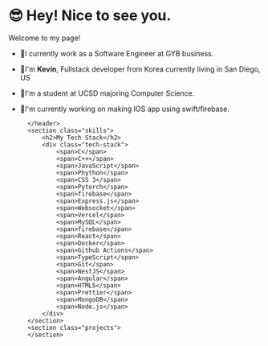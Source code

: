 # 😎 Hey! Nice to see you.
Welcome to my page! 
- 👯I currently work as a Software Engineer at GYB business.
- 🤔I'm <strong>Kevin</strong>, Fullstack developer from Korea currently living in San Diego, US
- 🔭I'm a student at UCSD majoring Computer Science.
- 💬I'm currently working on making IOS app using swift/firebase.
                
            
        </header>
        <section class="skills">
            <h2>My Tech Stack</h2>
            <div class="tech-stack">
                <span>C</span>
                <span>C++</span>
                <span>JavaScript</span>
                <span>Phython</span>
                <span>CSS 3</span>
                <span>Pytorch</span>
                <span>firebase</span>
                <span>Express.js</span>
                <span>Websocket</span>
                <span>Vercel</span>
                <span>MySQL</span>
                <span>firebase</span>
                <span>React</span>
                <span>Docker</span>
                <span>Github Actions</span>
                <span>TypeScript</span>
                <span>Git</span>
                <span>NestJS</span>
                <span>Angular</span>
                <span>HTML5</span>
                <span>Prettier</span>
                <span>MongoDB</span>
                <span>Node.js</span>
            </div>
        </section>
        <section class="projects">
        </section>
    </div>
</body>
</html>
